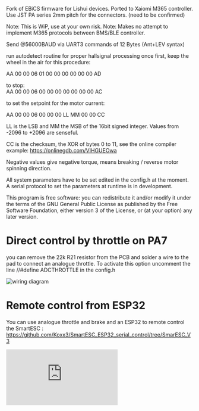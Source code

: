 Fork of EBiCS firmware for Lishui devices. Ported to Xaiomi M365 controller. 
Use JST PA series 2mm pitch for the connectors. (need to be confirmed) 


Note:  This is WiP, use at your own risk. 
Note:  Makes no attempt to implement M365 protocols between BMS/BLE controller.

Send @56000BAUD via UART3 commands of 12 Bytes (Ant+LEV syntax)

run autodetect routine for proper hallsignal processing once first, keep the wheel in the air for this procedure:

AA 00 00 06 01 00 00 00 00 00 00 AD

to stop:  
AA 00 00 06 00 00 00 00 00 00 00 AC  

to set the setpoint for the motor current:

AA 00 00 06 00 00 00 LL MM 00 00 CC

LL is the LSB and MM the MSB of the 16bit signed integer. Values from -2096 to +2096 are senseful.

CC is the checksum, the XOR of bytes 0 to 11, see the online compiler example:
https://onlinegdb.com/VIHGUEOwa

Negative values give negative torque, means breaking / reverse motor spinning direction.

All system parameters have to be set edited in the config.h at the moment.
A serial protocol to set the parameters at runtime is in development.

This program is free software: you can redistribute it and/or modify
it under the terms of the GNU General Public License as published by
the Free Software Foundation, either version 3 of the License, or
(at your option) any later version.

# Direct control by throttle on PA7
you can remove the 22k R21 resistor from the PCB and solder a wire to the pad to connect an analogue throttle.
To activate this option uncomment the line //#define ADCTHROTTLE in the config.h

![wiring diagram](https://github.com/Koxx3/SmartESC_STM32_v3/blob/master/Documentation/analog%20throttle%20input.jpg)

# Remote control from ESP32
You can use analogue throttle and brake and an ESP32 to remote control the SmartESC :
https://github.com/Koxx3/SmartESC_ESP32_serial_control/tree/SmarESC_V3

![wiring diagram](https://www.pedelecforum.de/forum/index.php?attachments/1611936761066-png.364172/)
